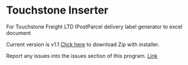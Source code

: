 # Touchstone Inserter
For Touchstone Freight LTD IPostParcel delivery label generator to excel document

Current version is v1.1
[Click here](https://github.com/Zifoduk/Touchstone-Inserter/raw/master/Installer/TSIO.1.1.zip) to download Zip with installer.

Report any issues into the issues section of this program. [Link](https://github.com/Zifoduk/Touchstone-Inserter/issues)
